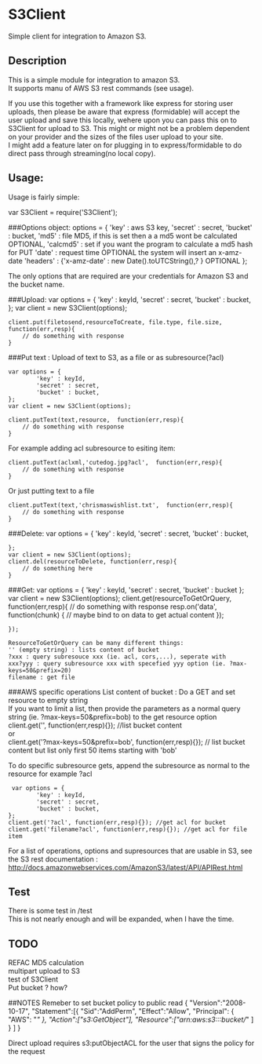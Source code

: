S3Client
============

Simple client for integration to Amazon S3.


Description
-------------
This is a simple module for integration to amazon S3.  
It supports manu of AWS S3 rest commands (see usage).  

If you use this together with a framework like express for storing user uploads, then please be aware that express (formidable) will accept the user upload and save this locally, wehere upon you can pass this on to S3Client for upload to S3. 
This might or might not be a problem dependent on your provider and the sizes of the files user upload to your site.   
I might add a feature later on for plugging in to express/formidable to do direct pass through streaming(no local copy).



Usage:
------

Usage is fairly simple:  

var S3Client = require('S3Client');  

###Options object:
    options = {
        'key' : aws S3 key,
        'secret' : secret,
        'bucket' : bucket,
        'md5' : file MD5, if this is set then a a md5 wont be calculated OPTIONAL,
        'calcmd5' : set if you want the program to calculate a md5 hash for PUT
        'date' : request time OPTIONAL the system will insert an x-amz-date 
        'headers' : {'x-amz-date' : new Date().toUTCString(),? } OPTIONAL
    };

The only options that are required are your credentials for Amazon S3 and the bucket name.  

###Upload:
    var options = {
            'key' : keyId,
            'secret' : secret,
            'bucket' : bucket,
    };
    var client = new S3Client(options);
    
    client.put(filetosend,resourceToCreate, file.type, file.size, function(err,resp){
        // do something with response
    }

###Put text :
Upload of text to S3, as a file or as subresource(?acl)  
     
    var options = {
            'key' : keyId,
            'secret' : secret,
            'bucket' : bucket,
    };
    var client = new S3Client(options);
    
    client.putText(text,resource,  function(err,resp){
        // do something with response
    }

For example adding acl subresource to esiting item:  
    
    client.putText(aclxml,'cutedog.jpg?acl',  function(err,resp){
        // do something with response
    }
    
Or just putting text to a file  
    
    client.putText(text,'chrismaswishlist.txt',  function(err,resp){
        // do something with response
    }
    
###Delete:
    var options = {
            'key' : keyId,
            'secret' : secret,
            'bucket' : bucket,
            
    };
    var client = new S3Client(options);
    client.del(resourceToDelete, function(err,resp){
        // do something here
    }
    

###Get:
    var options = {
            'key' : keyId,
            'secret' : secret,
            'bucket' : bucket
    };
    var client = new S3Client(options);
    client.get(resourceToGetOrQuery, function(err,resp){
        // do something with response 
        resp.on('data', function(chunk) { // maybe bind to on data to get actual content
        });
        
    });
    
    ResourceToGetOrQuery can be many different things:
    '' (empty string) : lists content of bucket  
    ?xxx : query subresouce xxx (ie. acl, cors,...), seperate with
    xxx?yyy : query subresource xxx with specefied yyy option (ie. ?max-keys=50&prefix=20)
    filename : get file 

###AWS specific operations
List content of bucket :
   Do a GET and set resource to empty string   
   If you want to limit a list, then provide the parameters as a normal query string (ie. ?max-keys=50&prefix=bob)
   to the get resource option    
       client.get('', function(err,resp){}); //list bucket content  
       or  
       client.get('?max-keys=50&prefix=bob', function(err,resp){}); // list bucket content but list only first 50 items starting with 'bob'  
   
    
To do specific subresource gets, append the subresource as normal to the resource for example ?acl   
    
     var options = {
            'key' : keyId,
            'secret' : secret,
            'bucket' : bucket,
    };
    client.get('?acl', function(err,resp){}); //get acl for bucket
    client.get('filename?acl', function(err,resp){}); //get acl for file item

For a list of operations, options and supresources that are usable in S3, see the S3 rest documentation : http://docs.amazonwebservices.com/AmazonS3/latest/API/APIRest.html   

Test
---------
There is some test in /test  
This is not nearly enough and will be expanded, when I have the time. 

TODO 
-----------
REFAC MD5 calculation  
multipart upload to S3  
test of S3Client  
Put bucket ? how?  

##NOTES
Remeber to set bucket policy to public read 
    {
      "Version":"2008-10-17",
      "Statement":[{
        "Sid":"AddPerm",
            "Effect":"Allow",
          "Principal": {
                "AWS": "*"
             },
          "Action":["s3:GetObject"],
          "Resource":["arn:aws:s3:::bucket/*"
          ]
        }
      ]
    }

Direct upload requires s3:putObjectACL for the user that signs the policy for the request   